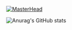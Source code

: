 

<!--
**AmirRMoezi/AmirRMoezi** is a ✨ _special_ ✨ repository because its `README.md` (this file) appears on your GitHub profile.

Here are some ideas to get you started:
## Hi there 👋
- 🔭 I’m currently working on ...
- 🌱 I’m currently learning ...
- 👯 I’m looking to collaborate on ...
- 🤔 I’m looking for help with ...
- 💬 Ask me about ...
- 📫 How to reach me: ...
- 😄 Pronouns: ...
- ⚡ Fun fact: ...
-->
[![MasterHead](https://github.com/AmirRMoezi/AmirRMoezi/blob/main/banner.png)](https://github.com/AmirRMoez)

![Anurag's GitHub stats](https://github-readme-stats.vercel.app/api?username=AmirRMoezi&show_icons=true&theme=radical)
